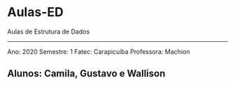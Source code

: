 # Aulas-ED
Aulas de Estrutura de Dados

----
Ano: 2020
Semestre: 1
Fatec: Carapicuíba
Professora: Machion

Alunos: Camila, Gustavo e Wallison
----

